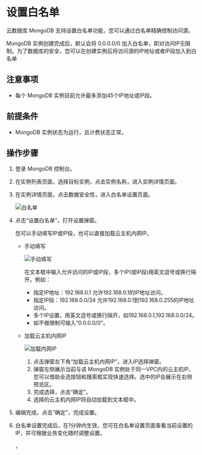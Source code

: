 # 设置白名单

云数据库 MongoDB 支持设置白名单功能，您可以通过白名单精确控制访问源。

MongoDB 实例创建完成后，默认会将 0.0.0.0/0 加入白名单，即对访问IP无限制。为了数据库的安全，您可以在创建实例后将访问源的IP地址或者IP段加入到白名单

## 注意事项
- 每个 MongoDB 实例目前允许最多添加45个IP地址或IP段。

## 前提条件
- MongoDB 实例状态为运行，且计费状态正常。

## 操作步骤
1. 登录 MongoDB 控制台。
2. 在实例列表页面，选择目标实例，点击实例名称，进入实例详情页面。
3. 在实例详情页面，点击数据安全性，进入白名单设置页面。

   ![白名单](https://github.com/jdcloudcom/cn/blob/master/image/mongodb/mongo-008.png)
4. 点击“设置白名单”，打开设置弹窗。	

   您可以手动填写IP或IP段，也可以直接加载云主机内网IP。
   
   - 手动填写
      
     ![手动填写](https://github.com/jdcloudcom/cn/blob/master/image/mongodb/mongo-004.png)

     在文本框中输入允许访问的IP或IP段，多个IP(或IP段)用英文逗号或换行隔开。例如：
     - 指定IP地址：192.168.0.1 允许192.168.0.1的IP地址访问。
     - 指定IP段：192.168.0.0/24 允许192.168.0.1到192.168.0.255的IP地址访问。
     - 多个IP设置，用英文逗号或换行隔开，如192.168.0.1,192.168.0.0/24。
     - 如不做限制可输入“0.0.0.0/0”。
   
   - 加载云主机内网IP
   
     ![加载内网IP](https://github.com/jdcloudcom/cn/blob/master/image/mongodb/mongo-005.png)
  
     1. 点击弹窗左下角“加载云主机内网IP”，进入IP选择弹窗。
     2. 弹窗左侧展示当前与该 MongoDB 实例处于同一VPC内的云主机IP，您可以借助全选按钮和搜索框实现快速选择。选中的IP会展示在右侧预览区。
     3. 完成选择，点击“确定”。
     4. 选择的云主机内网IP将自动加载到文本框中。
      
5. 编辑完成，点击“确定”，完成设置。
6. 白名单设置完成后，在1分钟内生效，您可在白名单设置页面查看当前设置的IP，并可根据业务变化随时调整设置。
		
		
		
	
	，
	

